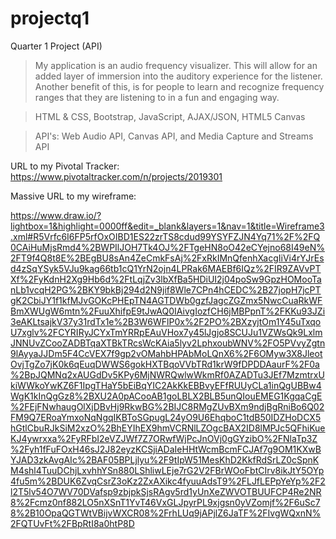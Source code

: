 # projectq1
Quarter 1 Project (API)

> My application is an audio frequency visualizer. This will allow for an added layer of immersion into the auditory experience for the listener. Another benefit of this, is for people to learn and recognize frequency ranges that they are listening to in a fun and engaging way.

> HTML & CSS, Bootstrap, JavaScript, AJAX/JSON, HTML5 Canvas

> API's: Web Audio API, Canvas API, and Media Capture and Streams API 

URL to my Pivotal Tracker: https://www.pivotaltracker.com/n/projects/2019301

Massive URL to my wireframe:

https://www.draw.io/?lightbox=1&highlight=0000ff&edit=_blank&layers=1&nav=1&title=Wireframe3.xml#R5Vrfc6I6FP5rfOxOIBD1ES22zrTS8cdud99YSYFZJN4Yq71%2F%2FQ0CAiHuMjsRmd4%2BWPIlJOH7Tk4OJ%2FTgeHN8oO42eCYejno68I49eN%2FT9f4Q8t8E%2BEgBU8sAn4ZeCmkFsAj%2FxRkIMnQfenhXacgIiVi4rYJrEsd4zSqYSyk5VJu9kag66tb1cQ1YrN2ojn4LPRak6MAEBf6IQz%2FIR9ZAVvPTXf%2FyKdnH2Xg9Hb6d%2FtLqjZv3lbXfBa5HDiUI2j04poSw9GpzHOMooTanLb1vcqH2PG%2BKY9bkBj294d2N9jif8Wle7CPn4hCEDC%2B27jopH7jcPTgK2CbiJY1f1kfMJvGOKcPHEpTN4AGTDWb0gzfJagcZGZmx5NwcCuaRkWFBmXWUgW6mtn%2FuuXhifpE9tJwAQ0IAivgIozfCH6jMBPpnT%2FKKu93JZi3eAKLtsajkV37y31rdTx1e%2B3W6WFlP0x%2F2PO%2BXzyjtOm1Y45uTxqoU7xglv%2FCYRIRyJCYxTmYRRpEAuVHox7y45lJgjo8SCUJu1VZWsQk9LxlmJNNUvZCooZADBTqaXTBkTRcsWcKAia5lyv2LphxoubWNV%2FO5PVvyZgtn9lAyyaJJDm5F4CcVEX7f9gp2vOMahbHPAbMoLQnX6%2F6OMyw3X8JleotOvjTgZo7jK0k6qEuqDWWS6gokHXTBqoVVbTRd1krW9fDPDDAaurF%2F0a%2BpJQMNq2xAUGdDv5KPy6MjNWRQwlwWkmRf0AZADTu3JEf7MzmtrxUkiWWkoYwKZ6F1IpgTHaY5bEiBqYIC2AkKkEBBvyEFfRUUyCLa1inQgUBBw4WgK1kInQgGz8%2BXU2A0pACooAB1goLBLX2BLB5unQIouEMEG1KgqaCgE%2FEjFNwhaugOlXjDBvHj9RkwBG%2BIJC8RMgZUvBXm9ndjBgRniBo6Q02FM9Q7ERoaYmxoNqNgqIKBToSGpugL24yO9U6EhqboC1tdB50IDZHoDCX5hGtlCbuRJkSiM2xzO%2BhEYIhEX9hmVCRNlLZOgcBAX2ID8lMPJc5QFhiKueKJ4ywrxxa%2FyRFbI2eVZJWf7Z7ORwfWjPcJnOVj0gGYzibO%2FNlaTp3Z%2Fyh1fFuFOxH46sJ2J82eyzKCSjiADaIeHHtWcmBcmFCJAf7g9OM1KXwBYJAD3zkAvgAIc%2BAF05BPLjlyu%2F9tIpW51MesKhD2KkfRdSrLZ0cSpnKM4shl4TuuDChjLxvhhYSn880LShliwLEje7rG2V2FBrWOoFbtCIrv8ikJtY5OYp4fu5m%2BDUK6ZvqCsrZ3oKz2ZxAXikc4fyuuAdsT9%2FLJfLEPpYeYp%2F2l2T5lv54O7WV70DVafsp9zbjpkSjsRAgv5rd1yUnXeZWVOTBUUFCP4Re2NR8%2Fcmz0nf882LO5nXSnT1YvT46VxGLJpyrPL9xjgsn0yVZomjf%2F6uSc78%2B10OpaQGTWtVBijvWXCR08%2FrhLUq9jAPjlZ6JaTF%2FIvgWQxnN%2FQTUvFt%2FBpRtI8a0htP8D
